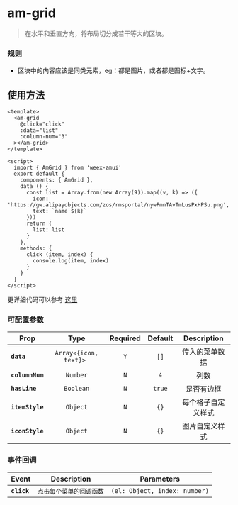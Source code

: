 # am-grid

> 在水平和垂直方向，将布局切分成若干等大的区块。

### 规则
- 区块中的内容应该是同类元素，eg：都是图片，或者都是图标+文字。

## 使用方法 

```vue
<template>
  <am-grid 
    @click="click"
    :data="list" 
    :column-num="3"
  ></am-grid>
</template>

<script>
  import { AmGrid } from 'weex-amui'
  export default {
    components: { AmGrid },
    data () {
      const list = Array.from(new Array(9)).map((v, k) => ({
        icon: 'https://gw.alipayobjects.com/zos/rmsportal/nywPmnTAvTmLusPxHPSu.png',
        text: `name ${k}`
      }))
      return {
        list: list
      }
    },
    methods: {
      click (item, index) {
        console.log(item, index)
      }
    }
  }
</script>

```
更详细代码可以参考 [这里](https://github.com/HMingHe/weex-amui/blob/master/example/grid/index.vue)

### 可配置参数
| Prop	 | Type | Required | Default | Description |
| ---- |:----:|:---:|:-------:|:----------:|
| **`data`** | `Array<{icon, text}>	` | `Y` | `[]` | 传入的菜单数据 |
| **`columnNum`** | `Number` | `N` | `4`  | 列数 |
| **`hasLine`** | `Boolean` | `N` | `true` | 是否有边框 |
| **`itemStyle`** | `Object` | `N` | `{}` | 每个格子自定义样式 |
| **`iconStyle`** | `Object` | `N` | `{}` | 图片自定义样式 |

### 事件回调
| Event	 | Description | Parameters |
| ---- |:----------:|:----:|
| **`click`** | `点击每个菜单的回调函数` | `(el: Object, index: number)` |
